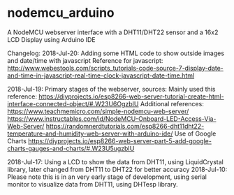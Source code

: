 # nodemcu_arduino
A NodeMCU webserver interface with a DHT11/DHT22 sensor and a 16x2 LCD Display using Arduino IDE

Changelog:
2018-Jul-20: Adding some HTML code to show outside images and date/time with javascript
      Reference for javascript:
                http://www.webestools.com/scripts_tutorials-code-source-7-display-date-and-time-in-javascript-real-time-clock-javascript-date-time.html
                
2018-Jul-19: Primary stages of the webserver, sources:
      Mainly used this reference:
                https://diyprojects.io/esp8266-web-server-tutorial-create-html-interface-connected-object/#.W23U6OgzbIU
      Additional references:
                https://www.teachmemicro.com/simple-nodemcu-web-server/
                https://www.instructables.com/id/NodeMCU-Onboard-LED-Access-Via-Web-Server/
                https://randomnerdtutorials.com/esp8266-dht11dht22-temperature-and-humidity-web-server-with-arduino-ide/
      Use of Google Charts
                https://diyprojects.io/esp8266-web-server-part-5-add-google-charts-gauges-and-charts/#.W23U5ugzbIU
                
2018-Jul-17: Using a LCD to show the data from DHT11, using LiquidCrystal library, later changed from DHT11 to DHT22 for better accuracy
2018-Jul-10: Please note this is in an very early stage of development, using serial monitor to visualize data from DHT11, using DHTesp library.
